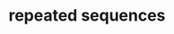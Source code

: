 ---
layout: recommendation
parent: DNA
title: repeated sequences
definition: 
    Repeated sequence: a sequence where, compared to a reference sequence, a repetition of **one or more** nucleotides is variable.
discussion:
    Intron 9 of the CFTR gene ends with the sequence ...TGTGTGTGTGTTTTTTTAACAG[ex10]. Both the TG and T stretches are variable in length (from 9 to 13 and 5 to 9 resp.). The reference sequence has 11 TG copies and 7 T's. Is it correct to describe an allele as c.1210-14TG[13]T[5] or for the T stretch as c.1210-6T[5]?: A complex case. First note that by applying the <b>3'rule</b> it is a <b>variable GT and not TG stretch</b>. When the coding DNA reference sequence has TG11 followed by T7, the reference allele is described as c.1210-33GT[11]1210-11[6]. When only variability of the T-stretch is reported, the reference allele is described as c.1210-12[7].<br>To indicate the overall variability found in the population the description is c.1210-33GT[(9_13)]T[(4_8)] for the combined repeat and c.1210-12[(5_9)] for the T-stretch.
---
